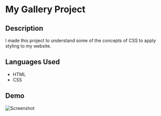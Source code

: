 # My Gallery Project

## Description
I made this project to understand some of the concepts of CSS to 
apply styling to my website.

## Languages Used 
- HTML
- CSS

## Demo
![Screenshot]()